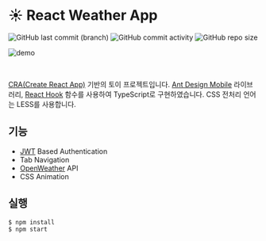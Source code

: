 # ☀️ React Weather App

![GitHub last commit (branch)](https://img.shields.io/github/last-commit/sallyworld/react-weather-app/master?style=flat)
![GitHub commit activity](https://img.shields.io/github/commit-activity/m/sallyworld/react-weather-app?style=flat)
![GitHub repo size](https://img.shields.io/github/repo-size/sallyworld/react-weather-app?style=flat)

![demo](https://user-images.githubusercontent.com/16731356/90965599-94f5fb80-e504-11ea-96ae-6dd7f1397c74.gif)

<br />

[CRA(Create React App)](https://ko.reactjs.org/docs/create-a-new-react-app.html#create-react-app) 기반의 토이 프로젝트입니다. [Ant Design Mobile](https://mobile.ant.design/docs/react/introduce) 라이브러리, [React Hook](https://ko.reactjs.org/docs/hooks-rules.html) 함수를 사용하여 TypeScript로 구현하였습니다. CSS 전처리 언어는 LESS를 사용합니다.

## 기능

* [JWT](https://jwt.io/) Based Authentication
* Tab Navigation
* [OpenWeather](https://openweathermap.org/) API
* CSS Animation

## 실행

```Shell
$ npm install
$ npm start
```

